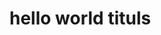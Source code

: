 <!DOCTYPE html>

<html>

<head>
  <title>webpage3</title>
  <link rel="icon" type="image/png" href=""
</head>
  
<body>
  <h1>hello world tituls</h1>
</body>

</html>
